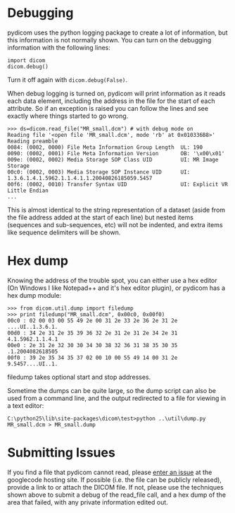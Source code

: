 # Debugging #
pydicom uses the python logging package to create a lot of information, but this information is not normally shown. You can turn on the debugging information with the following lines:
```
import dicom
dicom.debug()
```
Turn it off again with `dicom.debug(False)`.

When debug logging is turned on, pydicom will print information as it reads each data element, including the address in the file for the start of each attribute. So if an exception is raised you can follow the lines and see exactly where things started to go wrong.
```
>>> ds=dicom.read_file("MR_small.dcm") # with debug mode on
Reading file '<open file 'MR_small.dcm', mode 'rb' at 0x010336B8>'
Reading preamble
0084: (0002, 0000) File Meta Information Group Length  UL: 190
0090: (0002, 0001) File Meta Information Version       OB: '\x00\x01'
009e: (0002, 0002) Media Storage SOP Class UID         UI: MR Image Storage
00c0: (0002, 0003) Media Storage SOP Instance UID      UI: 1.3.6.1.4.1.5962.1.1.4.1.1.20040826185059.5457
00f6: (0002, 0010) Transfer Syntax UID                 UI: Explicit VR Little Endian
...
```
This is almost identical to the string representation of a dataset (aside from the file address added at the start of each line) but nested items (sequences and sub-sequences, etc) will not be indented, and extra items like sequence delimiters will be shown.

# Hex dump #
Knowing the address of the trouble spot, you can either use a hex editor (On Windows I like Notepad++ and it's hex editor plugin), or pydicom has a hex dump module:
```
>>> from dicom.util.dump import filedump
>>> print filedump("MR_small.dcm", 0x00c0, 0x00f0)
00c0 : 02 00 03 00 55 49 2e 00 31 2e 33 2e 36 2e 31 2e  ....UI..1.3.6.1.
00d0 : 34 2e 31 2e 35 39 36 32 2e 31 2e 31 2e 34 2e 31  4.1.5962.1.1.4.1
00e0 : 2e 31 2e 32 30 30 34 30 38 32 36 31 38 35 30 35  .1.2004082618505
00f0 : 39 2e 35 34 35 37 02 00 10 00 55 49 14 00 31 2e  9.5457....UI..1.
```
filedump takes optional start and stop addresses.

Sometime the dumps can be quite large, so the dump script can also be used from a command line, and the output redirected to a file for viewing in a text editor:
```
C:\python25\lib\site-packages\dicom\test>python ..\util\dump.py MR_small.dcm > MR_small.dump
```

# Submitting Issues #
If you find a file that pydicom cannot read, please [enter an issue](http://code.google.com/p/pydicom/issues/entry) at the googlecode hosting site. If possible (i.e. the file can be publicly released), provide a link to or attach the DICOM file. If not, please use the techniques shown above to submit a debug of the read\_file call, and a hex dump of the area that failed, with any private information edited out.